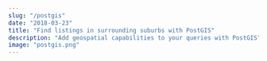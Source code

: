 ```yaml
---
slug: "/postgis"
date: "2018-03-23"
title: "Find listings in surrounding suburbs with PostGIS"
description: "Add geospatial capabilities to your queries with PostGIS"
image: "postgis.png"
---
```

